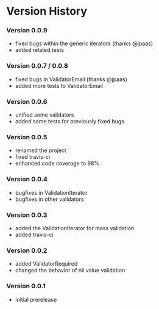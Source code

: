 # Version History

### Version 0.0.9

- fixed bugs within the generic iterators (thanks @jpaas)
- added related tests

### Version 0.0.7 / 0.0.8

- fixed bugs in ValidatorEmail (thanks @jpaas)
- added more tests to ValidatorEmail

### Version 0.0.6

- unified some validators
- added some tests for previously fixed bugs

### Version 0.0.5

- renamed the project
- fixed travis-ci
- enhanced code coverage to 98%

### Version 0.0.4

- bugfixes in ValidationIterator 
- bugfixes in other validators

### Version 0.0.3

- added the ValidationIterator for mass validation
- added travis-ci

### Version 0.0.2

- added ValidatorRequired
- changed the behavior of nil value validation

### Version 0.0.1

- initial prerelease

